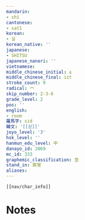 ```yaml
---
mandarin:
- shì
cantonese:
- sat1
korean:
- 실
korean_native: ''
japanese:
- SHITSU
japanese_nanori: ''
vietnamese:
middle_chinese_initial: ɕ
middle_chinese_final: iɪt
stroke_count: 9
radical: 宀
skip_number: 2-3-6
grade_level: 2
pos: ''
english:
- room
羅馬字: sid
韓文: '[[싣]]'
joyo_level: '3'
hsk_level: ''
hanmun_edu_level: 中
danayo_id: 2069
mc_id: 333
graphemic_classification: 至
stand_in: 房室
aliases:
---
```

```meta-bind-embed
[[nav/char_info]]
```

# Notes
